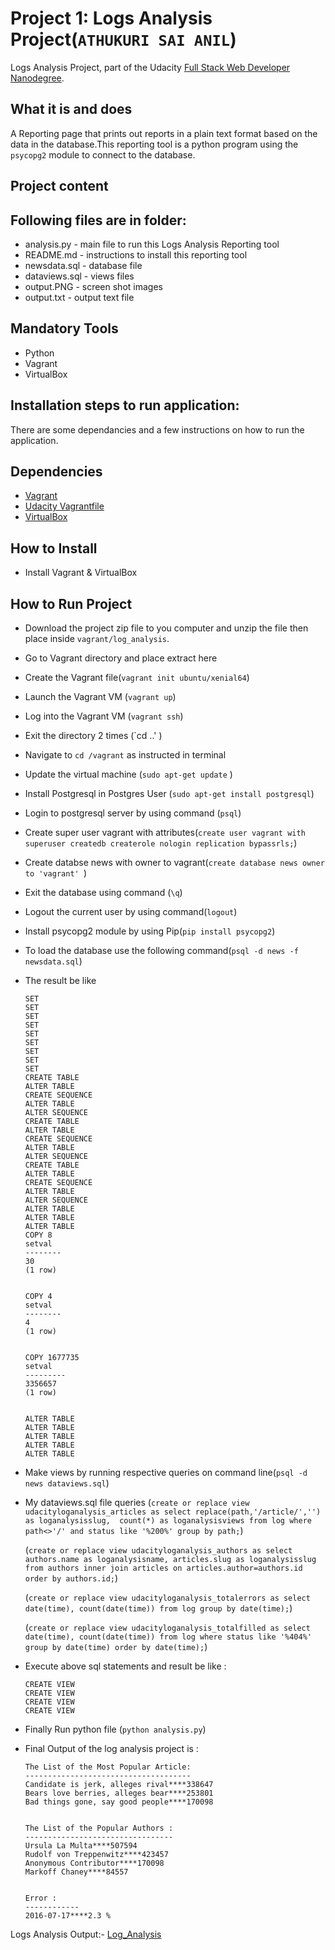 # Project 1: Logs Analysis Project(`ATHUKURI SAI ANIL`)

Logs Analysis Project, part of the Udacity [Full Stack Web Developer Nanodegree](https://www.udacity.com/).

## What it is and does

A Reporting page that prints out reports in a plain text format based on the data in the database.This reporting tool is a python program using the `psycopg2` module to connect to the database.

## Project content

## Following files are in folder:

- analysis.py - main file to run this Logs Analysis Reporting tool
- README.md - instructions to install this reporting tool
- newsdata.sql - database file
- dataviews.sql - views files
- output.PNG - screen shot images
- output.txt - output text file

## Mandatory Tools

- Python
- Vagrant
- VirtualBox

## Installation steps to run application:

There are some dependancies and a few instructions on how to run the application.

## Dependencies

- [Vagrant](https://www.vagrantup.com/)
- [Udacity Vagrantfile](https://github.com/udacity/fullstack-nanodegree-vm)
- [VirtualBox](https://www.virtualbox.org/wiki/Downloads)

## How to Install
- Install Vagrant & VirtualBox

## How to Run Project

- Download the project zip file to you computer and unzip the file then place inside `vagrant/log_analysis`.
- Go to Vagrant directory and place extract here
- Create the Vagrant file(`vagrant init ubuntu/xenial64`)
- Launch the Vagrant VM (`vagrant up`)
- Log into the Vagrant VM (`vagrant ssh`)
- Exit the directory 2 times (`cd ..' )
- Navigate to `cd /vagrant` as instructed in terminal
- Update the virtual machine (`sudo apt-get update` )
- Install Postgresql in Postgres User (`sudo apt-get install postgresql`)
- Login to postgresql server by using command (`psql`)
- Create super user vagrant with attributes(`create user vagrant with superuser createdb createrole nologin replication bypassrls;`)
- Create databse news with owner to vagrant(`create database news owner to 'vagrant' `)
- Exit the database using command (`\q`)
- Logout the current user by using command(`logout`)
- Install psycopg2 module by using Pip(`pip install psycopg2`)
- To load the database use the following command(`psql -d news -f newsdata.sql`)
- The result be like
	```
	SET
	SET
	SET
	SET
	SET
	SET
	SET
	SET
	SET
	CREATE TABLE
	ALTER TABLE
	CREATE SEQUENCE
	ALTER TABLE
	ALTER SEQUENCE
	CREATE TABLE
	ALTER TABLE
	CREATE SEQUENCE
	ALTER TABLE
	ALTER SEQUENCE
	CREATE TABLE
	ALTER TABLE
	CREATE SEQUENCE
	ALTER TABLE
	ALTER SEQUENCE
	ALTER TABLE
	ALTER TABLE
	ALTER TABLE
	COPY 8
	setval
	--------
	30
	(1 row)

	
	COPY 4
	setval
	--------
	4
	(1 row)

	
	COPY 1677735
	setval
	---------
	3356657
	(1 row)


	ALTER TABLE
	ALTER TABLE
	ALTER TABLE
	ALTER TABLE
	ALTER TABLE	
	```
- Make views by running respective queries on command line(`psql -d news dataviews.sql`)
- My dataviews.sql file queries 
	(`create or replace view udacityloganalysis_articles as select replace(path,'/article/','') as loganalysisslug, 
	count(*) as loganalysisviews from log where path<>'/' and status like '%200%' group by path;`)
	
	(`create or replace view udacityloganalysis_authors as select authors.name as loganalysisname, articles.slug as loganalysisslug from authors inner join articles on articles.author=authors.id order by authors.id;`)
	
	(`create or replace view udacityloganalysis_totalerrors as select date(time), count(date(time)) from log group by date(time);`)
	
	(`create or replace view udacityloganalysis_totalfilled as select date(time), count(date(time)) from log where status like '%404%' group by date(time) order by date(time);`)
	
- Execute above sql statements and result be like : 
	```
	CREATE VIEW
	CREATE VIEW
	CREATE VIEW
	CREATE VIEW
	```
- Finally Run python file (`python analysis.py`)
- Final Output of the log analysis project is :
	```
	The List of the Most Popular Article:
	-------------------------------------
	Candidate is jerk, alleges rival****338647
	Bears love berries, alleges bear****253801
	Bad things gone, say good people****170098


	The List of the Popular Authors :
	---------------------------------
	Ursula La Multa****507594
	Rudolf von Treppenwitz****423457
	Anonymous Contributor****170098
	Markoff Chaney****84557


	Error :
	------------
	2016-07-17****2.3 %
	```

Logs Analysis Output:-
[Log_Analysis](https://github.com/SaiAnilAthukuri/LOG_analysis/blob/master/output.PNG)
